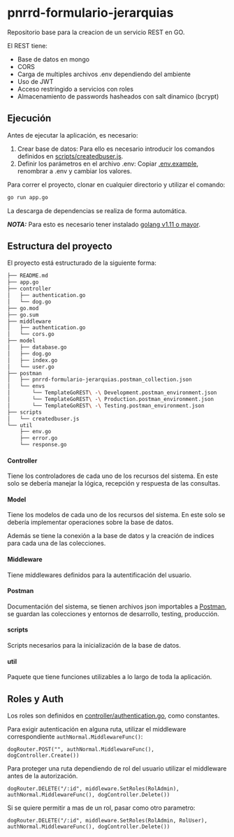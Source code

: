 # pnrrd-formulario-jerarquias

Repositorio base para la creacion de un servicio REST en GO.

El REST tiene:

- Base de datos en mongo
- CORS
- Carga de multiples archivos .env dependiendo del ambiente
- Uso de JWT
- Acceso restringido a servicios con roles
- Almacenamiento de passwords hasheados con salt dinamico (bcrypt)

## Ejecución

Antes de ejecutar la aplicación, es necesario:

1. Crear base de datos: Para ello es necesario introducir los comandos definidos en [scripts/createdbuser.js](scripts/createdbuser.js).
2. Definir los parámetros en el archivo .env: Copiar [.env.example](.env.example), renombrar a .env y cambiar los valores.

Para correr el proyecto, clonar en cualquier directorio y utilizar el comando:

```bash
go run app.go
```

La descarga de dependencias se realiza de forma automática.

**_NOTA:_**
Para esto es necesario tener instalado [golang v1.11 o mayor](https://golang.org/doc/install).

## Estructura del proyecto

El proyecto está estructurado de la siguiente forma:

```bash
├── README.md
├── app.go
├── controller
│   ├── authentication.go
│   └── dog.go
├── go.mod
├── go.sum
├── middleware
│   ├── authentication.go
│   └── cors.go
├── model
│   ├── database.go
│   ├── dog.go
│   ├── index.go
│   └── user.go
├── postman
│   ├── pnrrd-formulario-jerarquias.postman_collection.json
│   └── envs
│       └── TemplateGoREST\ -\ Development.postman_environment.json
│       └── TemplateGoREST\ -\ Production.postman_environment.json
│       └── TemplateGoREST\ -\ Testing.postman_environment.json
├── scripts
│   └── createdbuser.js
└── util
    ├── env.go
    ├── error.go
    └── response.go
```

#### Controller

Tiene los controladores de cada uno de los recursos del sistema. En este solo se debería manejar la lógica, recepción y respuesta de las consultas.

#### Model

Tiene los modelos de cada uno de los recursos del sistema. En este solo se debería implementar operaciones sobre la base de datos.

Además se tiene la conexión a la base de datos y la creación de indices para cada una de las colecciones.

#### Middleware

Tiene middlewares definidos para la autentificación del usuario.

#### Postman

Documentación del sistema, se tienen archivos json importables a [Postman](https://www.getpostman.com/), se guardan las colecciones y entornos de desarrollo, testing, producción.

#### scripts

Scripts necesarios para la inicialización de la base de datos.

#### util

Paquete que tiene funciones utilizables a lo largo de toda la aplicación.

## Roles y Auth

Los roles son definidos en [controller/authentication.go](controller/authentication.go), como constantes.

Para exigir autenticación en alguna ruta, utilizar el middleware correspondiente `authNormal.MiddlewareFunc()`:

```golang
dogRouter.POST("", authNormal.MiddlewareFunc(), dogController.Create())

```

Para proteger una ruta dependiendo de rol del usuario utilizar el middleware antes de la autorización.

```golang
dogRouter.DELETE("/:id", middleware.SetRoles(RolAdmin), authNormal.MiddlewareFunc(), dogController.Delete())
```

Si se quiere permitir a mas de un rol, pasar como otro parametro:

```golang
dogRouter.DELETE("/:id", middleware.SetRoles(RolAdmin, RolUser), authNormal.MiddlewareFunc(), dogController.Delete())
```
